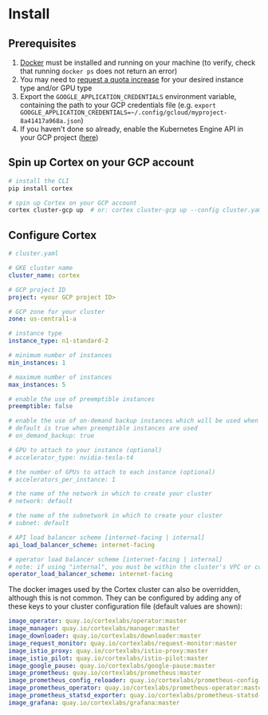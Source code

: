 # Install

## Prerequisites

1. [Docker](https://docs.docker.com/install) must be installed and running on your machine (to verify, check that running `docker ps` does not return an error)
1. You may need to [request a quota increase](https://cloud.google.com/compute/quotas) for your desired instance type and/or GPU type
1. Export the `GOOGLE_APPLICATION_CREDENTIALS` environment variable, containing the path to your GCP credentials file (e.g. `export GOOGLE_APPLICATION_CREDENTIALS=~/.config/gcloud/myproject-8a41417a968a.json`)
1. If you haven't done so already, enable the Kubernetes Engine API in your GCP project ([here](https://console.developers.google.com/apis/api/container.googleapis.com/overview))

## Spin up Cortex on your GCP account

```bash
# install the CLI
pip install cortex

# spin up Cortex on your GCP account
cortex cluster-gcp up  # or: cortex cluster-gcp up --config cluster.yaml (see configuration options below)
```

## Configure Cortex

```yaml
# cluster.yaml

# GKE cluster name
cluster_name: cortex

# GCP project ID
project: <your GCP project ID>

# GCP zone for your cluster
zone: us-central1-a

# instance type
instance_type: n1-standard-2

# minimum number of instances
min_instances: 1

# maximum number of instances
max_instances: 5

# enable the use of preemptible instances
preemptible: false

# enable the use of on-demand backup instances which will be used when preemptible capacity runs out
# default is true when preemptible instances are used
# on_demand_backup: true

# GPU to attach to your instance (optional)
# accelerator_type: nvidia-tesla-t4

# the number of GPUs to attach to each instance (optional)
# accelerators_per_instance: 1

# the name of the network in which to create your cluster
# network: default

# the name of the subnetwork in which to create your cluster
# subnet: default

# API load balancer scheme [internet-facing | internal]
api_load_balancer_scheme: internet-facing

# operator load balancer scheme [internet-facing | internal]
# note: if using "internal", you must be within the cluster's VPC or configure VPC Peering to connect your CLI to your cluster operator
operator_load_balancer_scheme: internet-facing
```

The docker images used by the Cortex cluster can also be overridden, although this is not common. They can be configured by adding any of these keys to your cluster configuration file (default values are shown):

<!-- CORTEX_VERSION_BRANCH_STABLE -->
```yaml
image_operator: quay.io/cortexlabs/operator:master
image_manager: quay.io/cortexlabs/manager:master
image_downloader: quay.io/cortexlabs/downloader:master
image_request_monitor: quay.io/cortexlabs/request-monitor:master
image_istio_proxy: quay.io/cortexlabs/istio-proxy:master
image_istio_pilot: quay.io/cortexlabs/istio-pilot:master
image_google_pause: quay.io/cortexlabs/google-pause:master
image_prometheus: quay.io/cortexlabs/prometheus:master
image_prometheus_config_reloader: quay.io/cortexlabs/prometheus-config-reloader:master
image_prometheus_operator: quay.io/cortexlabs/prometheus-operator:master
image_prometheus_statsd_exporter: quay.io/cortexlabs/prometheus-statsd-exporter:master
image_grafana: quay.io/cortexlabs/grafana:master
```

